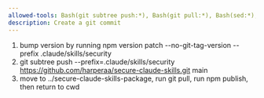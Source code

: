 ```yaml
---
allowed-tools: Bash(git subtree push:*), Bash(git pull:*), Bash(sed:*), Bash(npm publish:*), Bash(npm version patch:*), Bash(cd:*)
description: Create a git commit
---
```

1. bump version by running npm version patch --no-git-tag-version --prefix .claude/skills/security
2. git subtree push --prefix=.claude/skills/security \
     https://github.com/harperaa/secure-claude-skills.git main
3. move to ../secure-claude-skills-package, run git pull, run npm publish, then return to cwd